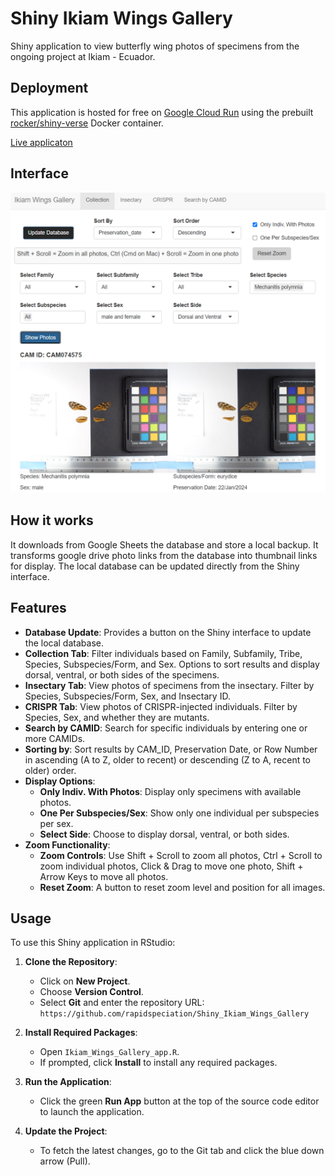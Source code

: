 # Shiny Ikiam Wings Gallery

Shiny application to view butterfly wing photos of specimens from the ongoing project at Ikiam - Ecuador.

## Deployment

This application is hosted for free on [Google Cloud Run](https://console.cloud.google.com/run) using the prebuilt [rocker/shiny-verse](https://rocker-project.org/images/versioned/shiny.html) Docker container.

[Live applicaton](https://shiny-ikiam-wings-gallery-536988393948.us-central1.run.app)

## Interface

![Shiny Ikiam Wings Gallery Interface](screenshots/interface-04-Oct-2024.png)

## How it works

It downloads from Google Sheets the database and store a local backup. It transforms google drive photo links from the database into thumbnail links for display. The local database can be updated directly from the Shiny interface.

## Features

- **Database Update**: Provides a button on the Shiny interface to update the local database. 
- **Collection Tab**: Filter individuals based on Family, Subfamily, Tribe, Species, Subspecies/Form, and Sex. Options to sort results and display dorsal, ventral, or both sides of the specimens.
- **Insectary Tab**: View photos of specimens from the insectary. Filter by Species, Subspecies/Form, Sex, and Insectary ID.
- **CRISPR Tab**: View photos of CRISPR-injected individuals. Filter by Species, Sex, and whether they are mutants.
- **Search by CAMID**: Search for specific individuals by entering one or more CAMIDs.
- **Sorting by**: Sort results by CAM_ID, Preservation Date, or Row Number in ascending (A to Z, older to recent) or descending (Z to A, recent to older) order.
- **Display Options**:
  - **Only Indiv. With Photos**: Display only specimens with available photos.
  - **One Per Subspecies/Sex**: Show only one individual per subspecies per sex.
  - **Select Side**: Choose to display dorsal, ventral, or both sides.
- **Zoom Functionality**:
  - **Zoom Controls**: Use Shift + Scroll to zoom all photos, Ctrl + Scroll to zoom individual photos, Click & Drag to move one photo, Shift + Arrow Keys to move all photos.
  - **Reset Zoom**: A button to reset zoom level and position for all images.

## Usage

To use this Shiny application in RStudio:

1. **Clone the Repository**:
   - Click on **New Project**.
   - Choose **Version Control**.
   - Select **Git** and enter the repository URL: `https://github.com/rapidspeciation/Shiny_Ikiam_Wings_Gallery`

2. **Install Required Packages**:
   - Open `Ikiam_Wings_Gallery_app.R`.
   - If prompted, click **Install** to install any required packages.

3. **Run the Application**:
   - Click the green **Run App** button at the top of the source code editor to launch the application.

4. **Update the Project**:
   - To fetch the latest changes, go to the Git tab and click the blue down arrow (Pull).